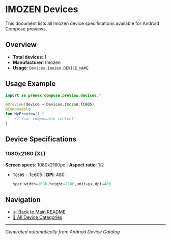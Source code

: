 # IMOZEN Devices

This document lists all Imozen device specifications available for Android Compose previews.

## Overview

- **Total devices**: 1
- **Manufacturer**: Imozen
- **Usage**: `Devices.Imozen.DEVICE_NAME`

## Usage Example

```kotlin
import se.premex.compose.preview.devices.*

@Preview(device = Devices.Imozen.TC605)
@Composable
fun MyPreview() {
    // Your composable content
}
```

## Device Specifications

### 1080x2160 (XL)

**Screen specs**: 1080x2160px | **Aspect ratio**: 1:2

- **`TC605`** - Tc605 | **DPI**: 480
  ```kotlin
  spec:width=1080,height=2160,unit=px,dpi=480
  ```

## Navigation

- [← Back to Main README](../../README.md)
- [📱 All Device Categories](../README.md)

---
*Generated automatically from Android Device Catalog*
